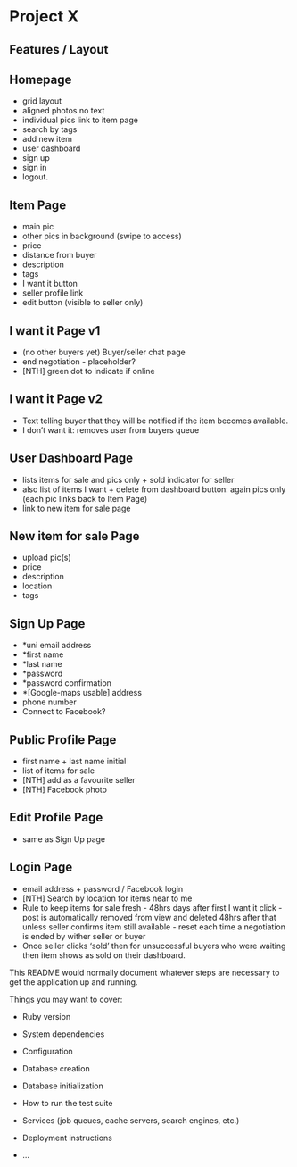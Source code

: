 Project X
=== 

Features / Layout
-----------------

Homepage 
--------
- grid layout 
- aligned photos no text 
- individual pics link to item page 
- search by tags 
- add new item 
- user dashboard 
- sign up 
- sign in 
- logout.

Item Page
---------
 - main pic 
 - other pics in background (swipe to access) 
 - price 
 - distance from buyer 
 - description 
 - tags 
 - I want it button 
 - seller profile link 
 - edit button (visible to seller only)

I want it Page v1
-----------------
 - (no other buyers yet) Buyer/seller chat page 
 - end negotiation - placeholder? 
 - [NTH] green dot to indicate if online

I want it Page v2
-----------------
 - Text telling buyer that they will be notified if the item becomes available.
 - I don’t want it: removes user from buyers queue

User Dashboard Page
-------------------
 - lists items for sale and pics only + sold indicator for seller 
 - also list of items I want + delete from dashboard button: again pics only (each pic links back to Item Page)
 - link to new item for sale page

New item for sale Page
----------------------
 - upload pic(s)
 - price 
 - description 
 - location 
 - tags

Sign Up Page
------------
- *uni email address 
- *first name 
- *last name 
- *password 
- *password confirmation 
- *[Google-maps usable] address 
- phone number 
- Connect to Facebook?

Public Profile Page
-------------------
 - first name + last name initial 
 - list of items for sale 
 - [NTH] add as a favourite seller 
 - [NTH] Facebook photo

Edit Profile Page
-----------------
 - same as Sign Up page

Login Page
----------
- email address + password / Facebook login
- [NTH] Search by location for items near to me
- Rule to keep items for sale fresh - 48hrs days after first I want it click - post is automatically removed from view and deleted 48hrs after that unless seller confirms item still available - reset each time a negotiation is ended by wither seller or buyer
- Once seller clicks ‘sold’ then for unsuccessful buyers who were waiting then item shows as sold on their dashboard.






This README would normally document whatever steps are necessary to get the
application up and running.

Things you may want to cover:

* Ruby version

* System dependencies

* Configuration

* Database creation

* Database initialization

* How to run the test suite

* Services (job queues, cache servers, search engines, etc.)

* Deployment instructions

* ...
